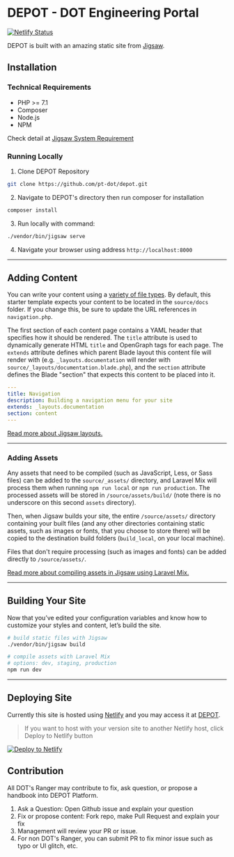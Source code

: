 # DEPOT - DOT Engineering Portal

[![Netlify Status](https://api.netlify.com/api/v1/badges/e4625074-3920-46a7-a67f-c2ab3e573fc5/deploy-status)](https://app.netlify.com/sites/dot-depot/deploys)

DEPOT is built with an amazing static site from [Jigsaw](https://jigsaw.tighten.co/).

## Installation

### Technical Requirements

- PHP >= 7.1
- Composer
- Node.js
- NPM

Check detail at [Jigsaw System Requirement](https://jigsaw.tighten.co/docs/installation/)

### Running Locally

1. Clone DEPOT Repository

```bash
git clone https://github.com/pt-dot/depot.git
```

2. Navigate to DEPOT's directory then run composer for installation

```bash
composer install
```

3. Run locally with command:

```bash
./vendor/bin/jigsaw serve
```

4. Navigate your browser using address `http://localhost:8000`

---

## Adding Content

You can write your content using a [variety of file types](http://jigsaw.tighten.co/docs/content-other-file-types/). By default, this starter template expects your content to be located in the `source/docs` folder. If you change this, be sure to update the URL references in `navigation.php`.

The first section of each content page contains a YAML header that specifies how it should be rendered. The `title` attribute is used to dynamically generate HTML `title` and OpenGraph tags for each page. The `extends` attribute defines which parent Blade layout this content file will render with (e.g. `_layouts.documentation` will render with `source/_layouts/documentation.blade.php`), and the `section` attribute defines the Blade "section" that expects this content to be placed into it.

```yaml
---
title: Navigation
description: Building a navigation menu for your site
extends: _layouts.documentation
section: content
---
```

[Read more about Jigsaw layouts.](https://jigsaw.tighten.co/docs/content-blade/)

---

### Adding Assets

Any assets that need to be compiled (such as JavaScript, Less, or Sass files) can be added to the `source/_assets/` directory, and Laravel Mix will process them when running `npm run local` or `npm run production`. The processed assets will be stored in `/source/assets/build/` (note there is no underscore on this second `assets` directory).

Then, when Jigsaw builds your site, the entire `/source/assets/` directory containing your built files (and any other directories containing static assets, such as images or fonts, that you choose to store there) will be copied to the destination build folders (`build_local`, on your local machine).

Files that don't require processing (such as images and fonts) can be added directly to `/source/assets/`.

[Read more about compiling assets in Jigsaw using Laravel Mix.](http://jigsaw.tighten.co/docs/compiling-assets/)

---

## Building Your Site

Now that you’ve edited your configuration variables and know how to customize your styles and content, let’s build the site.

```bash
# build static files with Jigsaw
./vendor/bin/jigsaw build

# compile assets with Laravel Mix
# options: dev, staging, production
npm run dev
```
---

## Deploying Site

Currently this site is hosted using [Netlify](https://www.netlify.com/) and you may access it at [DEPOT](https://depot.dot.co.id/).

> If you want to host with your version site to another Netlify host, click Deploy to Netlify button

[![Deploy to Netlify](https://www.netlify.com/img/deploy/button.svg)](https://app.netlify.com/start/deploy?repository=https://github.com/pt-dot/depot)  

## Contribution

All DOT's Ranger may contribute to fix, ask question, or propose a handbook into DEPOT Platform.

1. Ask a Question: Open Github issue and explain your question
2. Fix or propose content: Fork repo, make Pull Request and explain your fix
3. Management will review your PR or issue.
4. For non DOT's Ranger, you can submit PR to fix minor issue such as typo or UI glitch, etc.
